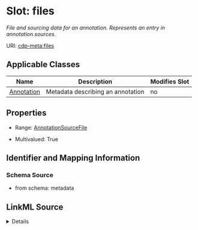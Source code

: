 # Slot: files


_File and sourcing data for an annotation. Represents an entry in annotation.sources._



URI: [cdp-meta:files](metadatafiles)



<!-- no inheritance hierarchy -->




## Applicable Classes

| Name | Description | Modifies Slot |
| --- | --- | --- |
[Annotation](Annotation.md) | Metadata describing an annotation |  no  |







## Properties

* Range: [AnnotationSourceFile](AnnotationSourceFile.md)

* Multivalued: True





## Identifier and Mapping Information







### Schema Source


* from schema: metadata




## LinkML Source

<details>
```yaml
name: files
description: File and sourcing data for an annotation. Represents an entry in annotation.sources.
from_schema: metadata
rank: 1000
multivalued: true
list_elements_ordered: true
alias: files
owner: Annotation
domain_of:
- Annotation
range: AnnotationSourceFile
inlined: true
inlined_as_list: true

```
</details>
